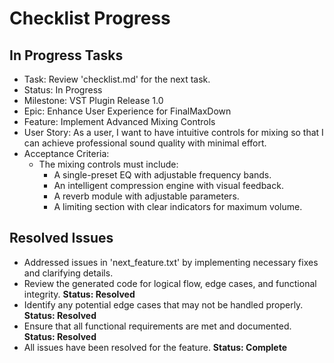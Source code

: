 # Checklist Progress

## In Progress Tasks
- Task: Review 'checklist.md' for the next task.
- Status: In Progress
- Milestone: VST Plugin Release 1.0
- Epic: Enhance User Experience for FinalMaxDown
- Feature: Implement Advanced Mixing Controls
- User Story: As a user, I want to have intuitive controls for mixing so that I can achieve professional sound quality with minimal effort.
- Acceptance Criteria:
  - The mixing controls must include:
    - A single-preset EQ with adjustable frequency bands.
    - An intelligent compression engine with visual feedback.
    - A reverb module with adjustable parameters.
    - A limiting section with clear indicators for maximum volume.

## Resolved Issues
- Addressed issues in 'next_feature.txt' by implementing necessary fixes and clarifying details.
- Review the generated code for logical flow, edge cases, and functional integrity. **Status: Resolved**
- Identify any potential edge cases that may not be handled properly. **Status: Resolved**
- Ensure that all functional requirements are met and documented. **Status: Resolved**
- All issues have been resolved for the feature. **Status: Complete**

